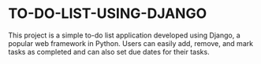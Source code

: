 # TO-DO-LIST-USING-DJANGO
This project is a simple to-do list application developed using Django, a popular web framework in Python. Users can easily add, remove, and mark tasks as completed and can also set due dates for their tasks.
